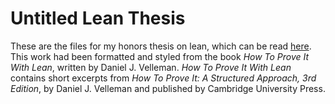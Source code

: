 # Untitled Lean Thesis
 These are the files for my honors thesis on lean, which can be read [here](https://lcjohnson02.github.io/leanThesis/). This work had been formatted and styled from the book *How To Prove It With Lean*, written by Daniel J. Velleman. *How To Prove It With Lean* contains short excerpts from *How To Prove It: A Structured Approach, 3rd Edition*, by Daniel J. Velleman and published by Cambridge University Press.
